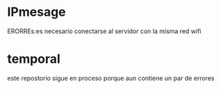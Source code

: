 # IPmesage
ERORREs:es necesario conectarse al servidor con la misma red wifi
# temporal
este repostorio sigue en proceso porque aun contiene un par de errores

